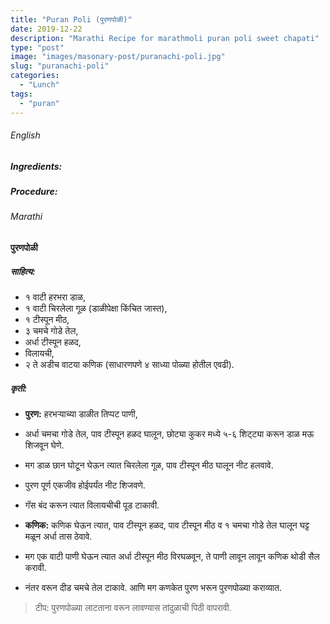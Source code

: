 ```yaml
---
title: "Puran Poli (पुरणपोळी)"
date: 2019-12-22
description: "Marathi Recipe for marathmoli puran poli sweet chapati"
type: "post"
image: "images/masonary-post/puranachi-poli.jpg"
slug: "puranachi-poli"
categories: 
  - "Lunch"
tags:
  - "puran"
---
```


###### English



####



##### Ingredients: 







##### Procedure:









###### Marathi




#### पुरणपोळी 



##### साहित्य:
- १ वाटी हरभरा डाळ,
- १ वाटी चिरलेला गूळ (डाळीपेक्षा किंचित जास्त),
- १ टीस्पून मीठ,
- ३ चमचे गोडे तेल,
- अर्धा टीस्पून हळद,
- विलायची,
- २ ते अडीच वाटया कणिक (साधारणपणे ४ साध्या पोळ्या होतील एवढी). 



##### कृती: 


- **पुरण:** हरभऱ्याच्या डाळीत तिप्पट पाणी,
- अर्धा चमचा गोडे तेल, पाव टीस्पून हळद घालून, छोट्या कुकर मध्ये ५-६ शिट्ट्या करून डाळ मऊ शिजवून घेणे.
- मग डाळ छान घोटून घेऊन त्यात चिरलेला गूळ, पाव टीस्पून मीठ घालून नीट हलवावे.
- पुरण पूर्ण एकजीव होईपर्यंत नीट शिजवणे.
- गॅस बंद करून त्यात विलायचीची पूड टाकावी. 

- **कणिक:** कणिक घेऊन त्यात, पाव टीस्पून हळद, पाव टीस्पून मीठ व १ चमचा गोडे तेल घालून घट्ट मळून अर्धा तास ठेवावे.
- मग एक वाटी पाणी घेऊन त्यात अर्धा टीस्पून मीठ विरघळवून, ते पाणी लावून लावून कणिक थोडी सैल करावी.
- नंतर वरून दीड चमचे तेल टाकावे. आणि मग कणकेत पुरण भरून पुरणपोळ्या कराव्यात. 

> टीप: पुरणपोळ्या लाटताना वरून लावण्यास तांदुळाची पिठी वापरावी.

